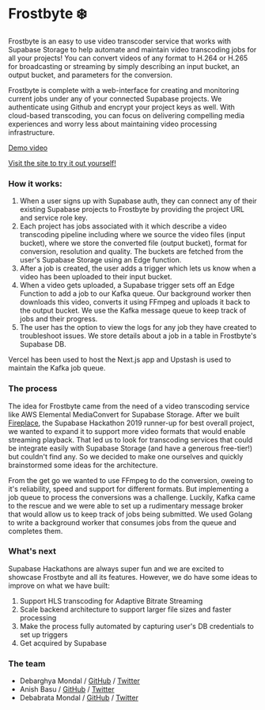 # Frostbyte ❄️

Frostbyte is an easy to use video transcoder service that works with Supabase Storage to help automate and maintain video transcoding jobs for all your projects! You can convert videos of any format to H.264 or H.265 for broadcasting or streaming by simply describing an input bucket, an output bucket, and parameters for the conversion.

Frostbyte is complete with a web-interface for creating and monitoring current jobs under any of your connected Supabase projects. We authenticate using Github and encrypt your project keys as well. With cloud-based transcoding, you can focus on delivering compelling media experiences and worry less about maintaining video processing infrastructure.

[Demo video](https://youtu.be/wFkGHitxUss)

[Visit the site to try it out yourself!](https://github.com/0xDebabrata/frostbyte)

### How it works:

1. When a user signs up with Supabase auth, they can connect any of their existing Supabase projects to Frostbyte by providing the project URL and service role key.
2. Each project has jobs associated with it which describe a video transcoding pipeline including where we source the video files (input bucket), where we store the converted file (output bucket), format for conversion, resolution and quality. The buckets are fetched from the user's Supabase Storage using an Edge function.
3. After a job is created, the user adds a trigger which lets us know when a video has been uploaded to their input bucket.
4. When a video gets uploaded, a Supabase trigger sets off an Edge Function to add a job to our Kafka queue. Our background worker then downloads this video, converts it using FFmpeg and uploads it back to the output bucket. We use the Kafka message queue to keep track of jobs and their progress.
5. The user has the option to view the logs for any job they have created to troubleshoot issues. We store details about a job in a table in Frostbyte's Supabase DB.

Vercel has been used to host the Next.js app and Upstash is used to maintain the Kafka job queue.

### The process

The idea for Frostbyte came from the need of a video transcoding service like AWS Elemental MediaConvert for Supabase Storage. After we built [Fireplace](https://github.com/0xDebabrata/fireplace), the Supabase Hackathon 2019 runner-up for best overall project, we wanted to expand it to support more video formats that would enable streaming playback. That led us to look for transcoding services that could be integrate easily with Supabase Storage (and have a generous free-tier!) but couldn't find any. So we decided to make one ourselves and quickly brainstormed some ideas for the architecture.

From the get go we wanted to use FFmpeg to do the conversion, oweing to it's reliability, speed and support for different formats. But implementing a job queue to process the conversions was a challenge. Luckily, Kafka came to the rescue and we were able to set up a rudimentary message broker that would allow us to keep track of jobs being submitted. We used Golang to write a background worker that consumes jobs from the queue and completes them.

### What's next

Supabase Hackathons are always super fun and we are excited to showcase Frostbyte and all its features. However, we do have some ideas to improve on what we have built:

1. Support HLS transcoding for Adaptive Bitrate Streaming
2. Scale backend architecture to support larger file sizes and faster processing
3. Make the process fully automated by capturing user's DB credentials to set up triggers
4. Get acquired by Supabase

### The team
- Debarghya Mondal / [GitHub](https://github.com/DebMondalX) / [Twitter](https://twitter.com/DebarghyaMond14)
- Anish Basu / [GitHub](https://github.com/dinosoupy) / [Twitter](https://twitter.com/_anishbasu)
- Debabrata Mondal / [GitHub](https://github.com/0xDebabrata) / [Twitter](https://twitter.com/0xDebabrata)
